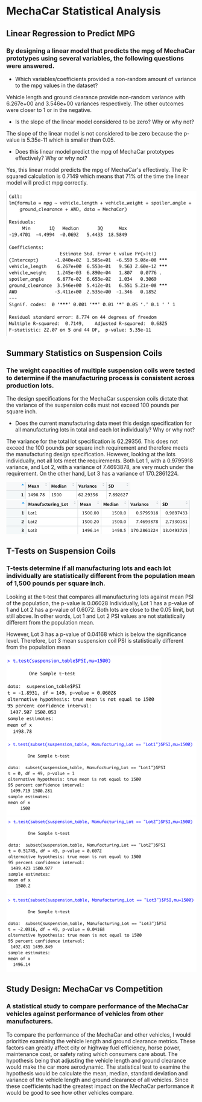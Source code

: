 # MechaCar Statistical Analysis

## Linear Regression to Predict MPG
### By designing a linear model that predicts the mpg of MechaCar prototypes using several variables, the following questions were answered.

* Which variables/coefficients provided a non-random amount of variance to the mpg values in the dataset?

Vehicle length and ground clearance provide non-random variance with 6.267e+00 and 3.546e+00 variances respectively. The other outcomes were closer to 1 or in the negative.

* Is the slope of the linear model considered to be zero? Why or why not?

The slope of the linear model is not considered to be zero because the p-value is 5.35e-11 which is smaller than 0.05.

* Does this linear model predict the mpg of MechaCar prototypes effectively? Why or why not?

Yes, this linear model predicts the mpg of MechaCar's effectively. The R-squared calculation is 0.7149 which means that 71% of the time the linear model will predict mpg correctly.

![mpg_prediction.png](images/mpg_prediction.png)

## Summary Statistics on Suspension Coils
### The weight capacities of multiple suspension coils were tested to determine if the manufacturing process is consistent across production lots. 

The design specifications for the MechaCar suspension coils dictate that the variance of the suspension coils must not exceed 100 pounds per square inch.

* Does the current manufacturing data meet this design specification for all manufacturing lots in total and each lot individually? Why or why not?

The variance for the total lot specification is 62.29356. This does not exceed the 100 pounds per square inch requirement and therefore meets the manufacturing design specification. However, looking at the lots individually, not all lots meet the requirements. Both Lot 1, with a 0.9795918 variance, and Lot 2, with a variance of 7.4693878, are very much under the requirement. On the other hand, Lot 3 has a variance of 170.2861224.

![total_summary.png](images/total_summary.png)
![lot_summary.png](images/lot_summary.png)

## T-Tests on Suspension Coils
### T-tests determine if all manufacturing lots and each lot individually are statistically different from the population mean of 1,500 pounds per square inch.

Looking at the t-test that compares all manufacturing lots against mean PSI of the population, the p-value is 0.06028 Individually, Lot 1 has a p-value of 1 and Lot 2 has a p-value of 0.6072. Both lots are close to the 0.05 limit, but still above. In other words, Lot 1 and Lot 2 PSI values are not statistically different from the population mean.

However, Lot 3 has a p-value of 0.04168 which is below the significance level. Therefore, Lot 3 mean suspension coil PSI is statistically different from the population mean

![t_test_all.png](images/t_test_all.png)
![t_test_lot1.png](images/t_test_lot1.png)
![t_test_lot2.png](images/t_test_lot2.png)
![t_test_lot3.png](images/t_test_lot3.png)

## Study Design: MechaCar vs Competition
### A statistical study to compare performance of the MechaCar vehicles against performance of vehicles from other manufacturers.

To compare the performance of the MechaCar and other vehicles, I would prioritize examining the vehicle length and ground clearance metrics. These factors can greatly affect city or highway fuel efficiency, horse power, maintenance cost, or safety rating which consumers care about. The hypothesis being that adjusting the vehicle length and ground clearance would make the car more aerodynamic. The statistical test to examine the hypothesis would be calculate the mean, median, standard deviation and variance of the vehicle length and ground clearance of all vehicles. Since these coefficients had the greatest impact on the MechaCar performance it would be good to see how other vehicles compare.